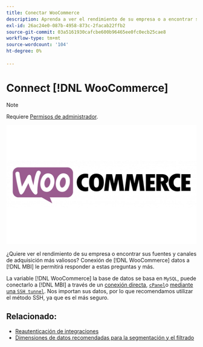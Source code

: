 ```yaml
---
title: Conectar WooCommerce
description: Aprenda a ver el rendimiento de su empresa o a encontrar sus fuentes y canales de adquisición más valiosos.
exl-id: 26ac24e0-087b-4958-873c-2facab22ffb2
source-git-commit: 03a5161930cafcbe600b96465ee0fc0ecb25cae8
workflow-type: tm+mt
source-wordcount: '104'
ht-degree: 0%

---
```


# Connect [!DNL WooCommerce]

>[!NOTE]
>
>Requiere [Permisos de administrador](../../../administrator/user-management/user-management.md).

![](../../../assets/WooCommerce-Logo.jpg)

¿Quiere ver el rendimiento de su empresa o encontrar sus fuentes y canales de adquisición más valiosos? Conexión de [!DNL WooCommerce] datos a [!DNL MBI] le permitirá responder a estas preguntas y más.

La variable [!DNL WooCommerce] la base de datos se basa en `MySQL`, puede conectarlo a [!DNL MBI] a través de un [conexión directa](../integrations/mysql-via-a-direct-connection.md), [`cPanel`](../integrations/mysql-via-cpanel.md)o [mediante una `SSH tunnel`](../integrations/mysql-via-ssh-tunnel.md). Nos importan sus datos, por lo que recomendamos utilizar el método SSH, ya que es el más seguro.

## Relacionado:

* [Reautenticación de integraciones](https://support.magento.com/hc/en-us/articles/360016733151)
* [Dimensiones de datos recomendadas para la segmentación y el filtrado](../../../best-practices/segment-filter.md)
